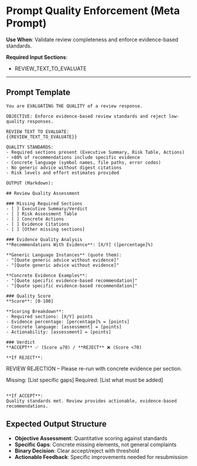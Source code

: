 # Prompt Quality Enforcement (Meta Prompt)

**Use When**: Validate review completeness and enforce evidence-based standards.

**Required Input Sections**:
- REVIEW_TEXT_TO_EVALUATE

---

## Prompt Template

```
You are EVALUATING THE QUALITY of a review response.

OBJECTIVE: Enforce evidence-based review standards and reject low-quality responses.

REVIEW TEXT TO EVALUATE:
{{REVIEW_TEXT_TO_EVALUATE}}

QUALITY STANDARDS:
- Required sections present (Executive Summary, Risk Table, Actions)
- >80% of recommendations include specific evidence 
- Concrete language (symbol names, file paths, error codes)
- No generic advice without digest citations
- Risk levels and effort estimates provided

OUTPUT (Markdown):

## Review Quality Assessment

### Missing Required Sections
- [ ] Executive Summary/Verdict
- [ ] Risk Assessment Table  
- [ ] Concrete Actions
- [ ] Evidence Citations
- [ ] [Other missing sections]

### Evidence Quality Analysis
**Recommendations With Evidence**: [X/Y] ([percentage]%)

**Generic Language Instances** (quote them):
- "[Quote generic advice without evidence]"
- "[Quote generic advice without evidence]"

**Concrete Evidence Examples**:
- "[Quote specific evidence-based recommendation]"
- "[Quote specific evidence-based recommendation]"

### Quality Score
**Score**: [0-100]

**Scoring Breakdown**:
- Required sections: [X/Y] points
- Evidence percentage: [percentage]% = [points]
- Concrete language: [assessment] = [points]
- Actionability: [assessment] = [points]

### Verdict
**ACCEPT** ✅ (Score ≥70) / **REJECT** ❌ (Score <70)

**If REJECT**: 
```
REVIEW REJECTION – Please re-run with concrete evidence per section.

Missing: [List specific gaps]
Required: [List what must be added]
```

**If ACCEPT**:
Quality standards met. Review provides actionable, evidence-based recommendations.
```

## Expected Output Structure

- **Objective Assessment**: Quantitative scoring against standards
- **Specific Gaps**: Concrete missing elements, not general complaints
- **Binary Decision**: Clear accept/reject with threshold
- **Actionable Feedback**: Specific improvements needed for resubmission